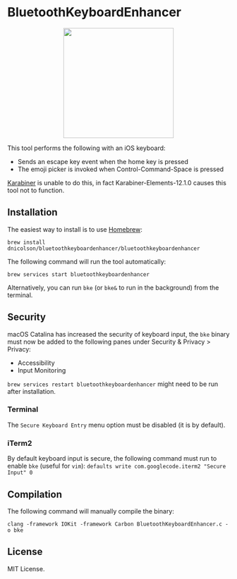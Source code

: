 # BluetoothKeyboardEnhancer

<p align="center">
  <img src="https://images-na.ssl-images-amazon.com/images/I/71t5d0fybDL._SL1500_.jpg" height="250">
</p>

This tool performs the following with an iOS keyboard:

- Sends an escape key event when the home key is pressed
- The emoji picker is invoked when Control-Command-Space is pressed

[Karabiner](https://pqrs.org/osx/karabiner/) is unable to do this, in fact Karabiner-Elements-12.1.0 causes this tool not to function.

## Installation

The easiest way to install is to use [Homebrew](https://brew.sh/):

`brew install dnicolson/bluetoothkeyboardenhancer/bluetoothkeyboardenhancer`

The following command will run the tool automatically:

`brew services start bluetoothkeyboardenhancer`

Alternatively, you can run `bke`  (or `bke&` to run in the background) from the terminal.

## Security

macOS Catalina has increased the security of keyboard input, the `bke` binary must now be added to the following panes under Security & Privacy > Privacy:
- Accessibility
- Input Monitoring

`brew services restart bluetoothkeyboardenhancer` might need to be run after installation.

### Terminal
The `Secure Keyboard Entry` menu option must be disabled (it is by default).

### iTerm2
By default keyboard input is secure, the following command must run to enable `bke` (useful for `vim`):
`defaults write com.googlecode.iterm2 "Secure Input" 0` 

## Compilation

The following command will manually compile the binary:

`clang -framework IOKit -framework Carbon BluetoothKeyboardEnhancer.c -o bke`

## License

MIT License.

